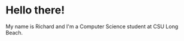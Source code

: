 # Hello there!
My name is Richard and I'm a Computer Science student at CSU Long Beach.
<!--
- 👀 I’m interested in web development
- 🌱 I’m currently learning algorithms, dsicrete math, comp architecture and organization, and C++
- 💞️ I’m looking to collaborate on projects
- 📫 How to reach me by email: nguyenrichard972@gmail.com

richardn257/richardn257 is a ✨ special ✨ repository because its `README.md` (this file) appears on your GitHub profile.
You can click the Preview link to take a look at your changes.
--->
